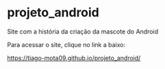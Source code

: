 # projeto_android
Site com a história da criação da mascote do Android

Para acessar o site, clique no link a baixo:

https://tiago-mota09.github.io/projeto_android/
